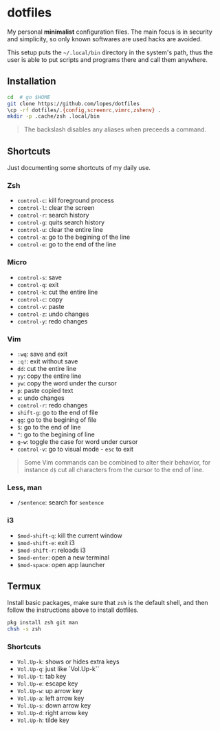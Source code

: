 # dotfiles
My personal **minimalist** configuration files.  The main focus is in security and simplicity, so only known softwares are used hacks are avoided.

This setup puts the `~/.local/bin` directory in the system's path, thus the user is able to put scripts and programs there and call them anywhere.


## Installation

```sh
cd  # go $HOME
git clone https://github.com/lopes/dotfiles
\cp -rf dotfiles/.{config,screenrc,vimrc,zshenv} .
mkdir -p .cache/zsh .local/bin
```

> The backslash disables any aliases when preceeds a command.


## Shortcuts
Just documenting some shortcuts of my daily use.

### Zsh
- `control-c`: kill foreground process
- `control-l`: clear the screen
- `control-r`: search history
- `control-g`: quits search history
- `control-u`: clear the entire line
- `control-a`: go to the begining of the line
- `control-e`: go to the end of the line

### Micro
- `control-s`: save
- `control-q`: exit
- `control-k`: cut the entire line
- `control-c`: copy
- `control-v`: paste
- `control-z`: undo changes
- `control-y`: redo changes

### Vim
- `:wq`: save and exit
- `:q!`: exit without save
- `dd`: cut the entire line
- `yy`: copy the entire line
- `yw`: copy the word under the cursor
- `p`: paste copied text
- `u`: undo changes
- `control-r`: redo changes
- `shift-g`: go to the end of file
- `gg`: go to the begining of file
- `$`: go to the end of line
- `^`: go to the begining of line
- `g~w`: toggle the case for word under cursor
- `control-v`: go to visual mode - `esc` to exit

> Some Vim commands can be combined to alter their behavior, for instance `d$` cut all characters from the cursor to the end of line.

### Less, man
- `/sentence`: search for `sentence`

### i3
- `$mod-shift-q`: kill the current window
- `$mod-shift-e`: exit i3
- `$mod-shift-r`: reloads i3
- `$mod-enter`: open a new terminal
- `$mod-space`: open app launcher


## Termux
Install basic packages, make sure that `zsh` is the default shell, and then follow the instructions above to install dotfiles.

```sh
pkg install zsh git man
chsh -s zsh
```

### Shortcuts
- `Vol.Up-k`: shows or hides extra keys
- `Vol.Up-q`: just like `Vol.Up-k``
- `Vol.Up-t`: tab key
- `Vol.Up-e`: escape key
- `Vol.Up-w`: up arrow key
- `Vol.Up-a`: left arrow key
- `Vol.Up-s`: down arrow key
- `Vol.Up-d`: right arrow key
- `Vol.Up-h`: tilde key
